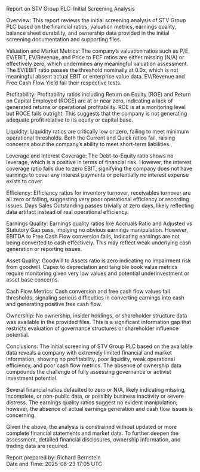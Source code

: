 Report on STV Group PLC: Initial Screening Analysis

Overview:
This report reviews the initial screening analysis of STV Group PLC based on the financial ratios, valuation metrics, earnings quality, balance sheet durability, and ownership data provided in the initial screening documentation and supporting files.

Valuation and Market Metrics:
The company’s valuation ratios such as P/E, EV/EBIT, EV/Revenue, and Price to FCF ratios are either missing (N/A) or effectively zero, which undermines any meaningful valuation assessment. The EV/EBIT ratio passes the threshold nominally at 0.0x, which is not meaningful absent actual EBIT or enterprise value data. EV/Revenue and Free Cash Flow Yield fail their respective tests.

Profitability:
Profitability ratios including Return on Equity (ROE) and Return on Capital Employed (ROCE) are at or near zero, indicating a lack of generated returns or operational profitability. ROE is at a monitoring level but ROCE fails outright. This suggests that the company is not generating adequate profit relative to its equity or capital base.

Liquidity:
Liquidity ratios are critically low or zero, failing to meet minimum operational thresholds. Both the Current and Quick ratios fail, raising concerns about the company’s ability to meet short-term liabilities.

Leverage and Interest Coverage:
The Debt-to-Equity ratio shows no leverage, which is a positive in terms of financial risk. However, the interest coverage ratio fails due to zero EBIT, signifying the company does not have earnings to cover any interest payments or potentially no interest expense exists to cover.

Efficiency:
Efficiency ratios for inventory turnover, receivables turnover are all zero or failing, suggesting very poor operational efficiency or recording issues. Days Sales Outstanding passes trivially at zero days, likely reflecting data artifact instead of real operational efficiency.

Earnings Quality:
Earnings quality ratios like Accruals Ratio and Adjusted vs Statutory Gap pass, implying no obvious earnings manipulation. However, EBITDA to Free Cash Flow conversion fails, indicating earnings are not being converted to cash effectively. This may reflect weak underlying cash generation or reporting issues.

Asset Quality:
Goodwill to Assets ratio is zero indicating no impairment risk from goodwill. Capex to depreciation and tangible book value metrics require monitoring given very low values and potential underinvestment or asset base concerns.

Cash Flow Metrics:
Cash conversion and free cash flow values fail thresholds, signaling serious difficulties in converting earnings into cash and generating positive free cash flow.

Ownership:
No ownership, insider holdings, or shareholder structure data was available in the provided files. This is a significant information gap that restricts evaluation of governance structures or shareholder influence potential.

Conclusions:
The initial screening of STV Group PLC based on the available data reveals a company with extremely limited financial and market information, showing no profitability, poor liquidity, weak operational efficiency, and poor cash flow metrics. The absence of ownership data compounds the challenge of fully assessing governance or activist investment potential.

Several financial ratios defaulted to zero or N/A, likely indicating missing, incomplete, or non-public data, or possibly business inactivity or severe distress. The earnings quality ratios suggest no evident manipulation; however, the absence of actual earnings generation and cash flow issues is concerning.

Given the above, the analysis is constrained without updated or more complete financial statements and market data. To further deepen the assessment, detailed financial disclosures, ownership information, and trading data are required.

Report prepared by: Richard Bernstein  
Date and Time: 2025-08-23 17:05 UTC